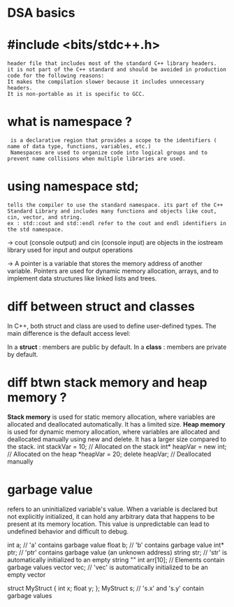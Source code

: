 # DSA basics

# #include <bits/stdc++.h>
    header file that includes most of the standard C++ library headers.
    it is not part of the C++ standard and should be avoided in production code for the following reasons:
    It makes the compilation slower because it includes unnecessary headers.
    It is non-portable as it is specific to GCC.

 # what is namespace ? 
     is a declarative region that provides a scope to the identifiers ( name of data type, functions, variables, etc.)
     Namespaces are used to organize code into logical groups and to prevent name collisions when multiple libraries are used.
     
# using namespace std; 
    tells the compiler to use the standard namespace. its part of the C++ Standard Library and includes many functions and objects like cout, cin, vector, and string.
    ex : std::cout and std::endl refer to the cout and endl identifiers in the std namespace.

 -> cout (console output) and cin (console input) are objects in the iostream library used for input and output operations

-> A pointer is a variable that stores the memory address of another variable. Pointers are used for dynamic memory allocation, arrays, and to implement data structures like linked        lists and trees.

# diff between struct and classes
  In C++, both struct and class are used to define user-defined types. The main difference is the default access level:
  
  In a **struct** : members are public by default.
  In a **class** : members are private by default.

# diff btwn stack memory and heap memory ?
  **Stack memory** is used for static memory allocation, where variables are allocated and deallocated automatically. It has a limited size.
  **Heap memory** is used for dynamic memory allocation, where variables are allocated and deallocated manually using new and delete. It has a larger size compared to the stack.
                  int stackVar = 10;        // Allocated on the stack
                  int* heapVar = new int;   // Allocated on the heap
                  *heapVar = 20;
                  delete heapVar;           // Deallocated manually

                  
# garbage value 
  refers to an uninitialized variable's value. 
  When a variable is declared but not explicitly initialized, it can hold any arbitrary data that happens to be present at its memory location. 
  This value is unpredictable 
  can lead to undefined behavior and difficult to debug.



int a;      // 'a' contains garbage value
float b;    // 'b' contains garbage value
int* ptr;   // 'ptr' contains garbage value (an unknown address)
string str; // 'str' is automatically initialized to an empty string ""
int arr[10]; // Elements contain garbage values
vector<int> vec; // 'vec' is automatically initialized to be an empty vector

struct MyStruct {
    int x;
    float y;
};
MyStruct s; // 's.x' and 's.y' contain garbage values
